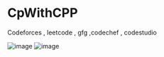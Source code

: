 # CpWithCPP 
Codeforces , leetcode , gfg ,codechef , codestudio



![image](https://github.com/Sohel440/CP-learning-phase/assets/109268326/8119e77e-0211-42bf-af96-e54d920b9365)
![image](https://github.com/Sohel440/CP-learning-phase/assets/109268326/61901960-9201-4ede-8207-f22a63842a99)
